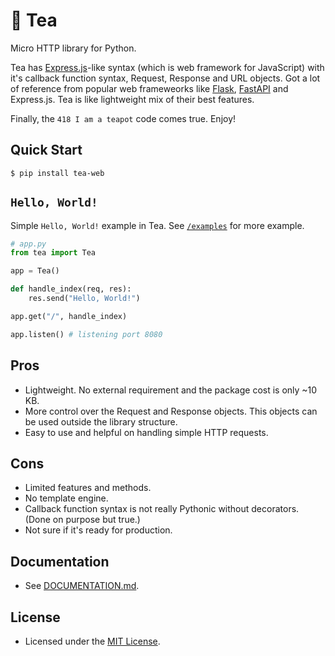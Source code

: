 # 🍵 Tea
Micro HTTP library for Python.

Tea has [Express.js](https://github.com/expressjs/express)-like syntax (which is web framework for JavaScript) with it's callback function syntax, Request, Response and URL objects. Got a lot of reference from popular web frameweorks like [Flask](https://github.com/pallets/flask), [FastAPI](https://github.com/tiangolo/fastapi) and Express.js. Tea is like lightweight mix of their best features.

Finally, the `418 I am a teapot` code comes true. Enjoy!

## Quick Start
```console
$ pip install tea-web
```

## `Hello, World!`
Simple `Hello, World!` example in Tea. See [`/examples`](https://github.com/orhanemree/tea/tree/master/examples) for more example.

```python
# app.py
from tea import Tea

app = Tea()

def handle_index(req, res):
    res.send("Hello, World!")

app.get("/", handle_index)

app.listen() # listening port 8080
```

## Pros
* Lightweight. No external requirement and the package cost is only ~10 KB.
* More control over the Request and Response objects. This objects can be used outside the library structure.
* Easy to use and helpful on handling simple HTTP requests.

## Cons
* Limited features and methods.
* No template engine.
* Callback function syntax is not really Pythonic without decorators. (Done on purpose but true.)
* Not sure if it's ready for production.

## Documentation
* See [DOCUMENTATION.md](https://github.com/orhanemree/tea/blob/master/DOCUMENTATION.md).

## License
* Licensed under the [MIT License](https://github.com/orhanemree/tea/blob/master/LICENSE).